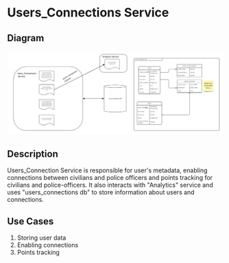 # Users_Connections Service

## Diagram

![Users_Connections Service](../../assets/user_connection_services.jpg)

## Description

Users_Connection Service is responsible for user's metadata, enabling connections between civilians and police officers and points tracking for civilians and police-officers. It also interacts with "Analytics" service and uses "users_connections db" to store information about users and connections.

## Use Cases

1. Storing user data 
2. Enabling connections
3. Points tracking 


